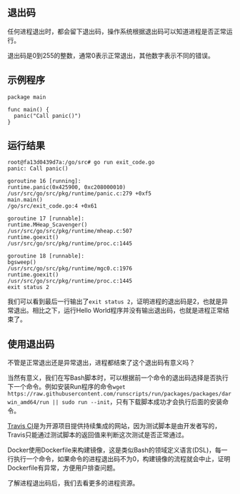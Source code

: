 
## 退出码

任何进程退出时，都会留下退出码，操作系统根据退出码可以知道进程是否正常运行。

退出码是0到255的整数，通常0表示正常退出，其他数字表示不同的错误。

## 示例程序

```golang
package main

func main() {
  panic("Call panic()")
}
```

## 运行结果

```
root@fa13d0439d7a:/go/src# go run exit_code.go
panic: Call panic()

goroutine 16 [running]:
runtime.panic(0x425900, 0xc208000010)
/usr/src/go/src/pkg/runtime/panic.c:279 +0xf5
main.main()
/go/src/exit_code.go:4 +0x61

goroutine 17 [runnable]:
runtime.MHeap_Scavenger()
/usr/src/go/src/pkg/runtime/mheap.c:507
runtime.goexit()
/usr/src/go/src/pkg/runtime/proc.c:1445

goroutine 18 [runnable]:
bgsweep()
/usr/src/go/src/pkg/runtime/mgc0.c:1976
runtime.goexit()
/usr/src/go/src/pkg/runtime/proc.c:1445
exit status 2
```

我们可以看到最后一行输出了`exit status 2`，证明进程的退出码是2，也就是异常退出。相比之下，运行Hello World程序并没有输出退出码，也就是进程正常结束了。

## 使用退出码

不管是正常退出还是异常退出，进程都结束了这个退出码有意义吗？

当然有意义，我们在写Bash脚本时，可以根据前一个命令的退出码选择是否执行下一个命令。例如安装Run程序的命令`wget https://raw.githubusercontent.com/runscripts/run/packages/packages/darwin_amd64/run || sudo run --init`，只有下载脚本成功才会执行后面的安装命令。

[Travis CI](https://travis-ci.org/)是为开源项目提供持续集成的网站，因为测试脚本是由开发者写的，Travis只能通过测试脚本的返回值来判断这次测试是否正常通过。

Docker使用Dockerfile来构建镜像，这是类似Bash的领域定义语言(DSL)，每一行执行一个命令，如果命令的进程退出码不为0，构建镜像的流程就会中止，证明Dockerfile有异常，方便用户排查问题。

了解进程退出码后，我们去看更多的进程资源。
